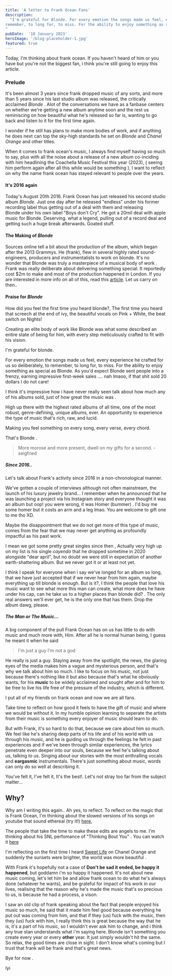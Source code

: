 ```yaml
---
title: 'A letter to Frank Ocean Fans'
description:
  "I'm grateful for Blonde. For every emotion the songs made us feel, every experience he crafted for us so deliberately, to
remember, to long for, to miss. For the ability to enjoy something as special as Blonde.
"
pubDate:  '18 January 2023'
heroImage: '/blog-placeholder-1.jpg'
featured: true
---
```


Today, I'm thinking about frank ocean. If you haven't heard of him or you have but you're not the
biggest fan, i think you're still going to enjoy this article.

### Prelude

It's been almost 3 years since frank dropped music of any sorts, and more than 5 years since his
last studio album was released, the critically acclaimed *Blonde* . Alot of the conversations we
have as a fanbase centers on whether we're getting a new album anytime soon and the rest us
reminiscing on how beautiful what he's released so far is, wanting to go back and listen to it for
the first time again.

I wonder if he still has plans to make more bodies of work, and if anything he does next can top the
sky-high standards he set on _Blonde_ and _Chanel Orange_ and other titles.

When it comes to frank ocean's music, I always find myself having so much to say, plus with all the
noise about a release of a new album co-inciding with him headlining the Coachella Music Festival
this year (2023), ( seeing him perform again after all this while would be something ), I want to
reflect on why the name frank ocean has stayed relevant to people over the years.

#### It's 2016 again

Today's August 20th 2016. Frank Ocean has just released his second studio album *Blonde.* Just one
day after he released "endless" under his former recording label thus getting out of a deal with
them and releasing Blonde under his own label "Boys don't Cry". He got a 20mil deal with apple music
for Blonde. Deserving. what a legend, pulling out of a record deal and getting such a huge break
afterwards. Goated stuff.

#### The Making of *Blonde*

Sources online tell a bit about the production of the album, which began after the 2013 Grammys. He
(frank), flew in several highly rated sound-engineers, producers and instrumentalists to work on
blonde. It's no wonder that Blonde was truly a masterpiece of a musical body of work . Frank was
really deliberate about delivering something special. It reportedly cost $2m to make and most of the
production happened in London. If you are interested in more info on all of this, read
this [article](https://centralsauce.com/blonde-frank-ocean-visual). Let us carry on then..

#### Praise for *Blonde*

How did you feel the first time you heard blonde?, The first time you heard that screech at the end
of ivy, the beautiful vocals on Pink + White, the beat switch on Nights!

Creating an elite body of work like Blonde was what some described an entire state of being for him,
with every step meticulously crafted to fit with his vision.

I'm grateful for blonde.

For every emotion the songs made us feel, every experience he crafted for us so deliberately, to
remember, to long for, to miss. For the ability to enjoy something as special as Blonde. As you'd
expect Blonde sent people into a frenzy, earning impressive first-week sales .... nah lmaoo, if that
shit sold 20 dollars I do not care!

I think it's impressive how i have never really seen talk about how much any of his albums sold,
just of how great the music was .

High up there with the highest rated albums of all time, one of the most robust, genre-defining,
unique albums, ever. An opportunity to experience the type of music that's rich, raw, and lucid.

Making you feel something on every song, every verse, every chord.

That's Blonde .

> More morose and more present, dwell on my gifts for a second. - seigfried

##### Since 2016..

Let's talk about Frank's activity since 2016 in a non-chronological manner.

We've gotten a couple of interviews although not often mainstream, the launch of his luxury jewelry
brand... I remember when he announced that he was launching a project via his Instagram story and
everyone thought it was an album but oop! you were wrong, it was Homer (bummer) . I'd buy me some
homer but it costs an arm and a leg lmao. You are welcome to gift one to me tho XD.

Maybe the disappointment that we do not get more of this type of music, comes from the fear that we
may never get anything as profoundly impactful as his past work.

I mean we got some pretty great singles since then , Actually very high up on my list is his single
_cayendo_ that he dropped sometime in 2020 alongside "dear april", but no doubt we were still in
expectation of another earth-shattering album. But we never got it or at least not yet.

I think I speak for everyone when i say we've longed for an album so long, that we have just
accepted that if we never hear from him again, maybe everything up till blonde is enough. But is
it?, I think the people that love his music want to see what more this man can create, what more
does he have under his cap, can he take us to a higher places than blonde did? . The only real
answers we'll ever get, he is the only one that has them. Drop the album dawg, please.

##### The Man or The Music...

A big component of the pull Frank Ocean has on us has little to do with music and much more with,
Him. After all he is normal human being, I guess he meant it when he said

> I'm just a guy I'm not a god

He really is just a guy. Staying away from the spotlight, the news, the glaring eyes of the media
makes him a vague and mysterious person, and that's why we talk about him so much. I like to focus
on his music, not just because there's nothing like it but also because that's what he obviously
wants, for his **music** to be widely acclaimed and sought after and for him to be free to live his
life free of the pressure of the industry, which is different.

I put all of my friends on frank ocean and now we are all fans.

Take time to reflect on how good it feels to have the gift of music and where we would be without
it. In my humble opinion learning to seperate the artists from their music is something every
enjoyer of music should learn to do.

But with Frank, it's so hard to do that, because we care about him so much. We feel like he's
sharing deep parts of his life and of his world with us through his music, and he is guiding us
through the feelings he felt in past experiences and if we've been through similar experiences, the
lyrics penetrate even deeper into our souls, because we feel he's talking about us, talking _to_ us.
Singing about our stories with the most enthralling vocals and **eargasmic** instrumentals. There's
just something about music, words can only do so well at describing it.

You've felt it, I've felt it, It's the best!. Let's not stray too far from the subject matter...

## Why?

Why am I writing this again.. Ah yes, to reflect. To reflect on the magic that is Frank Ocean, I'm
thinking about the slowed versions of his songs on youtube that sound ethereal (try
it!) [here](https://music.youtube.com/playlist?list=PL6jQ30sLdc-xjledHPaWP6j1wDt2I1ge9&feature=share),

The people that take the time to make these edits are angels to me. I'm thinking about his SNL
perfomance of "Thinking Bout You" . You can watch it
[here](https://www.youtube.com/watch?v=aWUWC21_HE8)

I'm reflecting on the first time I heard [Sweet Life](https://www.youtube.com/watch?v=y14F2RQW7h4)
on Chanel Orange and suddenly the sunsets were brighter, the world was more beautiful .

With Frank it's hopefully not a case of **Don't be sad it ended, be happy it happened**, but goddamn
i'm so happy it happened. It's not about new music coming, let's let him be and allow frank ocean to
do what he's always done (whatever he wants), and be grateful for impact of his work in our lives,
realising that the reason why he's made the music that's so precious to us, is because he had a
process, a vison.

I saw an old clip of frank speaking about the fact that people enjoyed his music so much, he said
that it made him feel good because everything he put out was coming from him, and that if they (us)
fuck with the music, then they (us) fuck with him, I really think this is great because the way that
he is, it's a part of his music, so I wouldn't ever ask him to change, and i think any true stan
understands what i'm saying here. Blonde isn't something you create every year or every **other**
year. It just simply wouldn't hit the same. So relax, the good times are close in sight. I don't
know what's coming but I trust that frank will be frank and that's great news.

Bye for now .

Iyi
